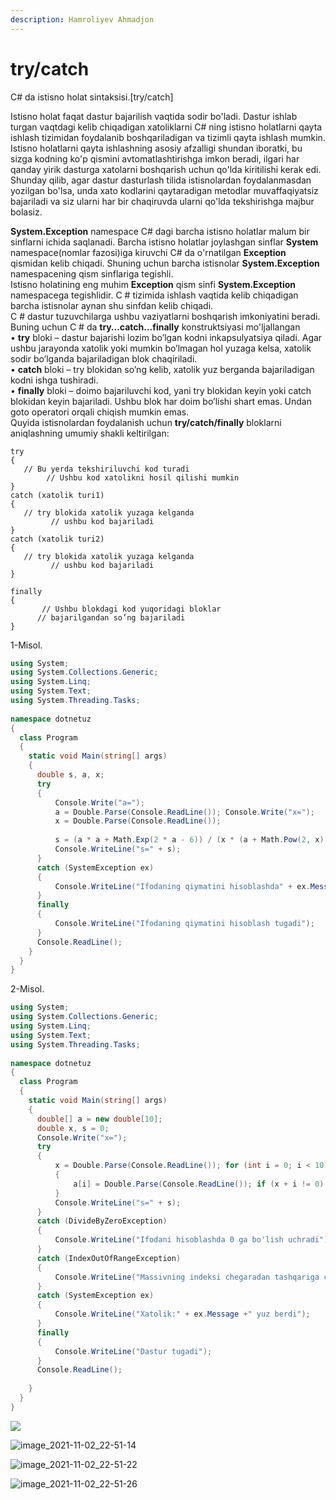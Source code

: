 ```yaml
---
description: Hamroliyev Ahmadjon
---
```


# try/catch

C# da istisno holat sintaksisi.[try/catch]  

Istisno holat faqat dastur bajarilish vaqtida sodir bo'ladi. Dastur ishlab turgan vaqtdagi kelib chiqadigan xatoliklarni C# ning istisno holatlarni qayta ishlash tizimidan foydalanib boshqariladigan va tizimli qayta ishlash mumkin.   
Istisno holatlarni qayta ishlashning asosiy afzalligi shundan iboratki, bu sizga kodning ko'p qismini avtomatlashtirishga imkon beradi, ilgari har qanday yirik dasturga xatolarni boshqarish uchun qo'lda kiritilishi kerak edi.  
Shunday qilib, agar dastur dasturlash tilida istisnolardan foydalanmasdan yozilgan bo'lsa, unda xato kodlarini qaytaradigan metodlar muvaffaqiyatsiz bajariladi va siz ularni har bir chaqiruvda ularni qo'lda tekshirishga majbur bolasiz.  

**System.Exception** namespace 
C# dagi barcha istisno holatlar malum bir sinflarni ichida saqlanadi. Barcha istisno holatlar joylashgan sinflar **System** namespace(nomlar fazosi)iga kiruvchi C# da o'rnatilgan **Exception** qismidan kelib chiqadi. Shuning uchun barcha istisnolar **System.Exception**  namespacening qism sinflariga tegishli.  
Istisno holatining eng muhim **Exception**  qism sinfi **System.Exception** namespacega  tegishlidir. C # tizimida ishlash vaqtida kelib chiqadigan barcha istisnolar aynan shu sinfdan kelib chiqadi.  
C # dastur tuzuvchilarga ushbu vaziyatlarni boshqarish imkoniyatini beradi.  
Buning uchun C # da **try…catch…finally** konstruktsiyasi mo'ljallangan  
• **try** bloki – dastur bajarishi lozim bo’lgan kodni inkapsulyatsiya qiladi. Agar ushbu jarayonda xatolik yoki mumkin bo’lmagan hol yuzaga kelsa, xatolik sodir bo’lganda bajariladigan blok chaqiriladi.  
• **сatch** bloki – try blokidan so’ng kelib, xatolik yuz berganda bajariladigan kodni ishga tushiradi.  
• **finally** bloki – doimo bajariluvchi kod, yani try blokidan keyin yoki catch blokidan keyin bajariladi. Ushbu blok  har doim bo’lishi shart emas. Undan  goto operatori orqali chiqish mumkin emas.   
Quyida istisnolardan foydalanish uchun **try/catch/finally** bloklarni aniqlashning umumiy shakli keltirilgan: 
````csahrp
try  
{  
   // Bu yerda tekshiriluvchi kod turadi   
        // Ushbu kod xatolikni hosil qilishi mumkin  
}  
catch (xatolik turi1)  
{  
   // try blokida xatolik yuzaga kelganda   
         // ushbu kod bajariladi   
}  
catch (xatolik turi2)  
{  
   // try blokida xatolik yuzaga kelganda   
         // ushbu kod bajariladi   
}  
  
finally  
{  
       // Ushbu blokdagi kod yuqoridagi bloklar  
      // bajarilgandan so’ng bajariladi   
}  
````

 1-Misol.   
```csharp
using System; 
using System.Collections.Generic; 
using System.Linq; 
using System.Text; 
using System.Threading.Tasks; 
 
namespace dotnetuz 
{ 
  class Program 
  { 
    static void Main(string[] args) 
    { 
      double s, a, x; 
      try 
      { 
          Console.Write("a="); 
          a = Double.Parse(Console.ReadLine()); Console.Write("x="); 
          x = Double.Parse(Console.ReadLine()); 
 
          s = (a * a + Math.Exp(2 * a - 6)) / (x * (a + Math.Pow(2, x))); 
          Console.WriteLine("s=" + s); 
      } 
      catch (SystemException ex) 
      { 
          Console.WriteLine("Ifodaning qiymatini hisoblashda" + ex.Message + " xatolik yuz berdi"); 
      } 
      finally 
      { 
          Console.WriteLine("Ifodaning qiymatini hisoblash tugadi"); 
      } 
      Console.ReadLine(); 
    } 
  } 
} 
```

2-Misol.   
```csharp
using System; 
using System.Collections.Generic; 
using System.Linq; 
using System.Text; 
using System.Threading.Tasks; 
 
namespace dotnetuz 
{ 
  class Program 
  { 
    static void Main(string[] args) 
    { 
      double[] a = new double[10]; 
      double x, s = 0; 
      Console.Write("x=");
      try 
      { 
          x = Double.Parse(Console.ReadLine()); for (int i = 0; i < 10; i++) 
          { 
              a[i] = Double.Parse(Console.ReadLine()); if (x + i != 0) { s += a[i] / (x + i); } else throw new DivideByZeroException(); 
          } 
          Console.WriteLine("s=" + s); 
      } 
      catch (DivideByZeroException) 
      { 
          Console.WriteLine("Ifodani hisoblashda 0 ga bo'lish uchradi"); 
      } 
      catch (IndexOutOfRangeException) 
      { 
          Console.WriteLine("Massivning indeksi chegaradan tashqariga chiqdi"); 
      } 
      catch (SystemException ex) 
      { 
          Console.WriteLine("Xatolik:" + ex.Message +" yuz berdi"); 
      } 
      finally 
      { 
          Console.WriteLine("Dastur tugadi"); 
      } 
      Console.ReadLine(); 
 
    } 
  } 
}
```
  
![](https://user-images.githubusercontent.com/91861166/139919188-62576945-59c8-44fa-9b13-52386bf257e3.png)

![image_2021-11-02_22-51-14](https://user-images.githubusercontent.com/91861166/139919605-a4062425-824e-46a8-97ad-95cbb055b0a6.png)

![image_2021-11-02_22-51-22](https://user-images.githubusercontent.com/91861166/139919631-389eefec-49d6-4fb4-837a-9d62f4bc4c89.png)


![image_2021-11-02_22-51-26](https://user-images.githubusercontent.com/91861166/139919661-0cd0eddb-da5f-48b5-8d35-735bf400ed61.png)

